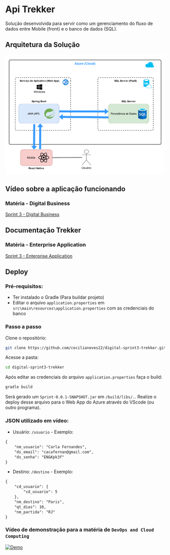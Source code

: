 # Api Trekker
Solução desenvolvida para servir como um gerenciamento do fluxo de dados entre Mobile (front) e o banco de dados (SQL).

## Arquitetura da Solução
<img src="cg3_api_trekker.png">

## Vídeo sobre a aplicação funcionando
### Matéria - Digital Business
[Sprint 3 - Digital Business](https://youtu.be/viJYBkT7Ulo)

## Documentação Trekker 
### Matéria - Enterprise Application
[Sprint 3 - Enterprise Application](https://github.com/cecilianeves22/digital-sprint3-trekker/blob/088c9acbcf22d6501b31f0e6d1fce1480f99a3a0/Challenge3-Enterprise-Trekker.pdf.pdf)

## Deploy
### Pré-requisitos:
- Ter instalado o Gradle (Para buildar projeto)
- Editar o arquivo `application.properties` em `src\main\resources\application.properties` com as credenciais do banco

### Passo a passo
Clone o repositório:
```bash
git clone https://github.com/cecilianeves22/digital-sprint3-trekker.git
```
Acesse a pasta:
```bash
cd digital-sprint3-trekker
```
Após editar as credenciais do arquivo `application.properties` faça o build:
```bash
gradle build
```
Será gerado um `Sprint-0.0.1-SNAPSHOT.jar` em `/build/libs/.`. Realize o deploy desse arquivo para o Web App do Azure através do VScode (ou outro programa).
### JSON utilizado em vídeo:
- Usuário: `/usuario` - Exemplo:
```
{
    "nm_usuario": "Carla Fernandes",
    "ds_email": "cacafernan@gmail.com",
    "ds_senha": "EN&Kpk3f"
}
```
- Destino: `/destino` - Exemplo:
```
{
    "cd_usuario": {
        "cd_usuario": 5
    },
    "nm_destino": "Paris",
    "qt_dias": 10,
    "nm_partida": "RJ"
}
```
### Vídeo de demonstração para a matéria de `DevOps and Cloud Computing`
[![Demo](https://img.youtube.com/vi/oMwFXzfBf9s/maxresdefault.jpg)](https://www.youtube.com/watch?v=oMwFXzfBf9s)
